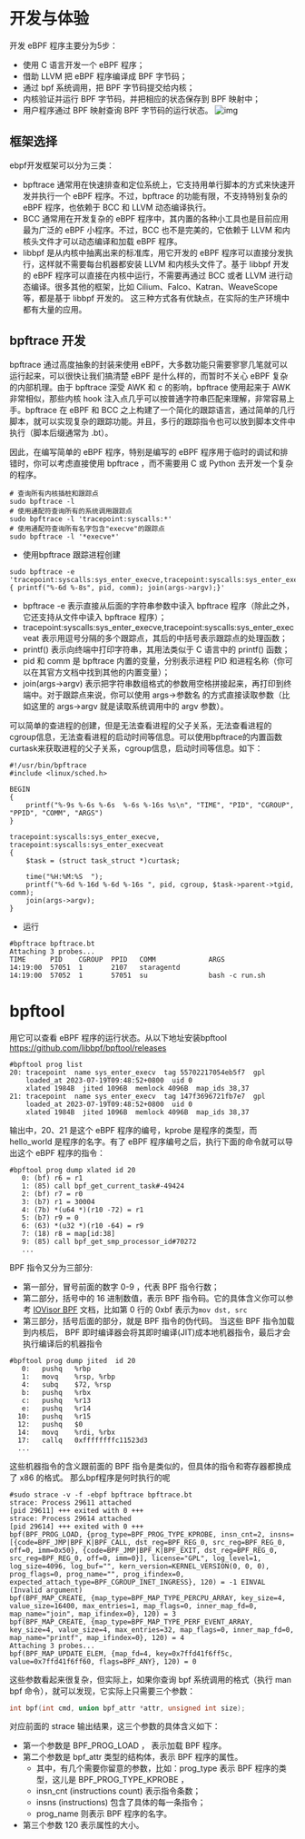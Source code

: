 # 开发与体验
开发 eBPF 程序主要分为5步：
- 使用 C 语言开发一个 eBPF 程序；
- 借助 LLVM 把 eBPF 程序编译成 BPF 字节码；
- 通过 bpf 系统调用，把 BPF 字节码提交给内核；
- 内核验证并运行 BPF 字节码，并把相应的状态保存到 BPF 映射中；
- 用户程序通过 BPF 映射查询 BPF 字节码的运行状态。
![img](https://www.brendangregg.com/eBPF/linux_ebpf_internals.png)
## 框架选择
ebpf开发框架可以分为三类：
- bpftrace 通常用在快速排查和定位系统上，它支持用单行脚本的方式来快速开发并执行一个 eBPF 程序。不过，bpftrace 的功能有限，不支持特别复杂的 eBPF 程序，也依赖于 BCC 和 LLVM 动态编译执行。
- BCC 通常用在开发复杂的 eBPF 程序中，其内置的各种小工具也是目前应用最为广泛的 eBPF 小程序。不过，BCC 也不是完美的，它依赖于 LLVM 和内核头文件才可以动态编译和加载 eBPF 程序。
- libbpf 是从内核中抽离出来的标准库，用它开发的 eBPF 程序可以直接分发执行，这样就不需要每台机器都安装 LLVM 和内核头文件了。基于 libbpf 开发的 eBPF 程序可以直接在内核中运行，不需要再通过 BCC 或者 LLVM 进行动态编译。很多其他的框架，比如 Cilium、Falco、Katran、WeaveScope 等，都是基于 libbpf 开发的。
这三种方式各有优缺点，在实际的生产环境中都有大量的应用。

## bpftrace 开发
bpftrace 通过高度抽象的封装来使用 eBPF，大多数功能只需要寥寥几笔就可以运行起来，可以很快让我们搞清楚 eBPF 是什么样的，而暂时不关心 eBPF 复杂的内部机理。由于 bpftrace 深受 AWK 和 c 的影响，bpftrace 使用起来于 AWK 非常相似，那些内核 hook 注入点几乎可以按普通字符串匹配来理解，非常容易上手。bpftrace 在 eBPF 和 BCC 之上构建了一个简化的跟踪语言，通过简单的几行脚本，就可以实现复杂的跟踪功能。并且，多行的跟踪指令也可以放到脚本文件中执行（脚本后缀通常为  .bt）。

因此，在编写简单的 eBPF 程序，特别是编写的 eBPF 程序用于临时的调试和排错时，你可以考虑直接使用 bpftrace ，而不需要用 C 或 Python 去开发一个复杂的程序。
``` shell
# 查询所有内核插桩和跟踪点
sudo bpftrace -l
# 使用通配符查询所有的系统调用跟踪点
sudo bpftrace -l 'tracepoint:syscalls:*'
# 使用通配符查询所有名字包含"execve"的跟踪点
sudo bpftrace -l '*execve*'
```
- 使用bpftrace 跟踪进程创建
``` shell
sudo bpftrace -e 'tracepoint:syscalls:sys_enter_execve,tracepoint:syscalls:sys_enter_execveat { printf("%-6d %-8s", pid, comm); join(args->argv);}'
```
- bpftrace -e  表示直接从后面的字符串参数中读入 bpftrace 程序（除此之外，它还支持从文件中读入 bpftrace 程序）；
- tracepoint:syscalls:sys_enter_execve,tracepoint:syscalls:sys_enter_execveat  表示用逗号分隔的多个跟踪点，其后的中括号表示跟踪点的处理函数；
- printf()  表示向终端中打印字符串，其用法类似于 C 语言中的  printf()  函数；
- pid  和  comm  是 bpftrace 内置的变量，分别表示进程 PID 和进程名称（你可以在其官方文档中找到其他的内置变量）；
- join(args->argv)  表示把字符串数组格式的参数用空格拼接起来，再打印到终端中。对于跟踪点来说，你可以使用  args->参数名  的方式直接读取参数（比如这里的  args->argv  就是读取系统调用中的  argv  参数）。


可以简单的查进程的创建，但是无法查看进程的父子关系，无法查看进程的cgroup信息，无法查看进程的启动时间等信息。可以使用bpftrace的内置函数curtask来获取进程的父子关系，cgroup信息，启动时间等信息。如下：

``` shell bpftrace.bt
#!/usr/bin/bpftrace
#include <linux/sched.h>

BEGIN
{
    printf("%-9s %-6s %-6s  %-6s %-16s %s\n", "TIME", "PID", "CGROUP", "PPID", "COMM", "ARGS")
}

tracepoint:syscalls:sys_enter_execve,
tracepoint:syscalls:sys_enter_execveat
{
    $task = (struct task_struct *)curtask;

    time("%H:%M:%S  ");
    printf("%-6d %-16d %-6d %-16s ", pid, cgroup, $task->parent->tgid, comm);
    join(args->argv);
}
```
- 运行
``` shell
#bpftrace bpftrace.bt
Attaching 3 probes...
TIME      PID    CGROUP  PPID   COMM             ARGS
14:19:00  57051  1       2107   staragentd
14:19:00  57052  1       57051  su               bash -c run.sh
```

# bpftool
用它可以查看 eBPF 程序的运行状态。从以下地址安装bpftool https://github.com/libbpf/bpftool/releases
``` shell
#bpftool prog list
20: tracepoint  name sys_enter_execv  tag 55702217054eb5f7  gpl
	loaded_at 2023-07-19T09:48:52+0800  uid 0
	xlated 1984B  jited 1096B  memlock 4096B  map_ids 38,37
21: tracepoint  name sys_enter_execv  tag 147f3696721fb7e7  gpl
	loaded_at 2023-07-19T09:48:52+0800  uid 0
	xlated 1984B  jited 1096B  memlock 4096B  map_ids 38,37
```
输出中，20、21 是这个 eBPF 程序的编号，kprobe 是程序的类型，而 hello_world 是程序的名字。有了 eBPF 程序编号之后，执行下面的命令就可以导出这个 eBPF 程序的指令：
``` shell
#bpftool prog dump xlated id 20
   0: (bf) r6 = r1
   1: (85) call bpf_get_current_task#-49424
   2: (bf) r7 = r0
   3: (b7) r1 = 30004
   4: (7b) *(u64 *)(r10 -72) = r1
   5: (b7) r9 = 0
   6: (63) *(u32 *)(r10 -64) = r9
   7: (18) r8 = map[id:38]
   9: (85) call bpf_get_smp_processor_id#70272
   ... 
```
BPF 指令又分为三部分:
- 第一部分，冒号前面的数字 0-9 ，代表 BPF 指令行数；
- 第二部分，括号中的 16 进制数值，表示 BPF 指令码。它的具体含义你可以参考 [IOVisor BPF](https://github.com/iovisor/bpf-docs/blob/master/eBPF.md) 文档，比如第 0 行的 0xbf 表示为```mov dst, src ```
- 第三部分，括号后面的部分，就是 BPF 指令的伪代码。
当这些 BPF 指令加载到内核后， BPF 即时编译器会将其即时编译(JIT)成本地机器指令，最后才会执行编译后的机器指令
```shell
#bpftool prog dump jited  id 20
   0:	pushq	%rbp
   1:	movq	%rsp, %rbp
   4:	subq	$72, %rsp
   b:	pushq	%rbx
   c:	pushq	%r13
   e:	pushq	%r14
  10:	pushq	%r15
  12:	pushq	$0
  14:	movq	%rdi, %rbx
  17:	callq	0xffffffffc11523d3
  ...
``` 
这些机器指令的含义跟前面的 BPF 指令是类似的，但具体的指令和寄存器都换成了 x86 的格式。
那么bpf程序是何时执行的呢
``` shell
#sudo strace -v -f -ebpf bpftrace bpftrace.bt
strace: Process 29611 attached
[pid 29611] +++ exited with 0 +++
strace: Process 29614 attached
[pid 29614] +++ exited with 0 +++
bpf(BPF_PROG_LOAD, {prog_type=BPF_PROG_TYPE_KPROBE, insn_cnt=2, insns=[{code=BPF_JMP|BPF_K|BPF_CALL, dst_reg=BPF_REG_0, src_reg=BPF_REG_0, off=0, imm=0x50}, {code=BPF_JMP|BPF_K|BPF_EXIT, dst_reg=BPF_REG_0, src_reg=BPF_REG_0, off=0, imm=0}], license="GPL", log_level=1, log_size=4096, log_buf="", kern_version=KERNEL_VERSION(0, 0, 0), prog_flags=0, prog_name="", prog_ifindex=0, expected_attach_type=BPF_CGROUP_INET_INGRESS}, 120) = -1 EINVAL (Invalid argument)
bpf(BPF_MAP_CREATE, {map_type=BPF_MAP_TYPE_PERCPU_ARRAY, key_size=4, value_size=16400, max_entries=1, map_flags=0, inner_map_fd=0, map_name="join", map_ifindex=0}, 120) = 3
bpf(BPF_MAP_CREATE, {map_type=BPF_MAP_TYPE_PERF_EVENT_ARRAY, key_size=4, value_size=4, max_entries=32, map_flags=0, inner_map_fd=0, map_name="printf", map_ifindex=0}, 120) = 4
Attaching 3 probes...
bpf(BPF_MAP_UPDATE_ELEM, {map_fd=4, key=0x7ffd41f6ff5c, value=0x7ffd41f6ff60, flags=BPF_ANY}, 120) = 0
```
这些参数看起来很复杂，但实际上，如果你查询 bpf 系统调用的格式（执行 man bpf 命令），就可以发现，它实际上只需要三个参数：
``` c
int bpf(int cmd, union bpf_attr *attr, unsigned int size);
```
对应前面的 strace 输出结果，这三个参数的具体含义如下：
- 第一个参数是 BPF_PROG_LOAD ， 表示加载 BPF 程序。
- 第二个参数是 bpf_attr 类型的结构体，表示 BPF 程序的属性。
  - 其中，有几个需要你留意的参数，比如：prog_type 表示 BPF 程序的类型，这儿是 BPF_PROG_TYPE_KPROBE ，
  - insn_cnt (instructions count) 表示指令条数；
  - insns (instructions) 包含了具体的每一条指令；
  - prog_name 则表示 BPF 程序的名字。
- 第三个参数 120 表示属性的大小。